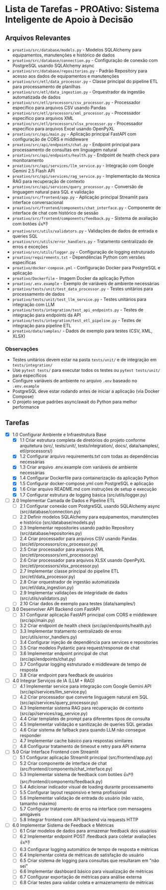 # Lista de Tarefas - PROAtivo: Sistema Inteligente de Apoio à Decisão

## Arquivos Relevantes

- `proativo/src/database/models.py` - Modelos SQLAlchemy para equipamentos, manutenções e histórico de dados
- `proativo/src/database/connection.py` - Configuração de conexão com PostgreSQL usando SQLAlchemy async
- `proativo/src/database/repositories.py` - Padrão Repository para acesso aos dados de equipamentos e manutenções
- `proativo/src/etl/data_processor.py` - Classe principal do pipeline ETL para processamento de planilhas
- `proativo/src/etl/data_ingestion.py` - Orquestrador da ingestão automatizada de dados
- `proativo/src/etl/processors/csv_processor.py` - Processador específico para arquivos CSV usando Pandas
- `proativo/src/etl/processors/xml_processor.py` - Processador específico para arquivos XML
- `proativo/src/etl/processors/xlsx_processor.py` - Processador específico para arquivos Excel usando OpenPyXL
- `proativo/src/api/main.py` - Aplicação principal FastAPI com configuração de CORS e middleware
- `proativo/src/api/endpoints/chat.py` - Endpoint principal para processamento de consultas em linguagem natural
- `proativo/src/api/endpoints/health.py` - Endpoint de health check para monitoramento
- `proativo/src/api/services/llm_service.py` - Integração com Google Gemini 2.5 Flash API
- `proativo/src/api/services/rag_service.py` - Implementação da técnica RAG para recuperação de contexto
- `proativo/src/api/services/query_processor.py` - Conversão de linguagem natural para SQL e validação
- `proativo/src/frontend/app.py` - Aplicação principal Streamlit para interface conversacional
- `proativo/src/frontend/components/chat_interface.py` - Componente de interface de chat com histórico de sessão
- `proativo/src/frontend/components/feedback.py` - Sistema de avaliação com botões 👍/👎
- `proativo/src/utils/validators.py` - Validações de dados de entrada e queries SQL
- `proativo/src/utils/error_handlers.py` - Tratamento centralizado de erros e exceções
- `proativo/src/utils/logger.py` - Configuração de logging estruturado
- `proativo/requirements.txt` - Dependências Python com versões específicas
- `proativo/docker-compose.yml` - Configuração Docker para PostgreSQL e aplicação
- `proativo/Dockerfile` - Imagem Docker da aplicação Python
- `proativo/.env.example` - Exemplo de variáveis de ambiente necessárias
- `proativo/tests/unit/test_data_processor.py` - Testes unitários para processamento de dados
- `proativo/tests/unit/test_llm_service.py` - Testes unitários para integração com LLM
- `proativo/tests/integration/test_api_endpoints.py` - Testes de integração para endpoints da API
- `proativo/tests/integration/test_etl_pipeline.py` - Testes de integração para pipeline ETL
- `proativo/data/samples/` - Dados de exemplo para testes (CSV, XML, XLSX)

### Observações

- Testes unitários devem estar na pasta `tests/unit/` e de integração em `tests/integration/`
- Use `pytest tests/` para executar todos os testes ou `pytest tests/unit/` para específicos
- Configure variáveis de ambiente no arquivo `.env` baseado no `.env.example`
- PostgreSQL deve estar rodando antes de iniciar a aplicação (via Docker Compose)
- O projeto segue padrões async/await do Python para melhor performance

## Tarefas

- [x] 1.0 Configurar Ambiente e Infraestrutura Base
  - [x] 1.1 Criar estrutura completa de diretórios do projeto conforme arquitetura (src/, tests/unit/, tests/integration/, docs/, data/samples/, etl/processors/)
  - [x] 1.2 Configurar arquivo requirements.txt com todas as dependências necessárias
  - [x] 1.3 Criar arquivo .env.example com variáveis de ambiente necessárias
  - [x] 1.4 Configurar Dockerfile para containerização da aplicação Python
  - [x] 1.5 Configurar docker-compose.yml com PostgreSQL e aplicação
  - [x] 1.6 Criar arquivo README.md com instruções de setup e execução
  - [x] 1.7 Configurar estrutura de logging básica (src/utils/logger.py)

- [ ] 2.0 Implementar Camada de Dados e Pipeline ETL
  - [ ] 2.1 Configurar conexão com PostgreSQL usando SQLAlchemy async (src/database/connection.py)
  - [ ] 2.2 Definir modelos SQLAlchemy para equipamentos, manutenções e histórico (src/database/models.py)
  - [ ] 2.3 Implementar repositories usando padrão Repository (src/database/repositories.py)
  - [ ] 2.4 Criar processador para arquivos CSV usando Pandas (src/etl/processors/csv_processor.py)
  - [ ] 2.5 Criar processador para arquivos XML (src/etl/processors/xml_processor.py)
  - [ ] 2.6 Criar processador para arquivos XLSX usando OpenPyXL (src/etl/processors/xlsx_processor.py)
  - [ ] 2.7 Implementar classe principal do pipeline ETL (src/etl/data_processor.py)
  - [ ] 2.8 Criar orquestrador de ingestão automatizada (src/etl/data_ingestion.py)
  - [ ] 2.9 Implementar validações de integridade de dados (src/utils/validators.py)
  - [ ] 2.10 Criar dados de exemplo para testes (data/samples/)

- [ ] 3.0 Desenvolver API Backend com FastAPI
  - [ ] 3.1 Configurar aplicação FastAPI principal com CORS e middleware (src/api/main.py)
  - [ ] 3.2 Criar endpoint de health check (src/api/endpoints/health.py)
  - [ ] 3.3 Implementar tratamento centralizado de erros (src/utils/error_handlers.py)
  - [ ] 3.4 Configurar injeção de dependência para services e repositories
  - [ ] 3.5 Criar modelos Pydantic para request/response de chat
  - [ ] 3.6 Implementar endpoint principal de chat (src/api/endpoints/chat.py)
  - [ ] 3.7 Configurar logging estruturado e middleware de tempo de resposta
  - [ ] 3.8 Criar endpoint para feedback de usuários

- [ ] 4.0 Integrar Serviços de IA (LLM + RAG)
  - [ ] 4.1 Implementar service para integração com Google Gemini API (src/api/services/llm_service.py)
  - [ ] 4.2 Criar processador que converte linguagem natural em SQL (src/api/services/query_processor.py)
  - [ ] 4.3 Implementar sistema RAG para recuperação de contexto (src/api/services/rag_service.py)
  - [ ] 4.4 Criar templates de prompt para diferentes tipos de consulta
  - [ ] 4.5 Implementar validação e sanitização de queries SQL geradas
  - [ ] 4.6 Criar sistema de fallback para quando LLM não consegue responder
  - [ ] 4.7 Implementar cache básico para respostas similares
  - [ ] 4.8 Configurar tratamento de timeout e retry para API externa

- [ ] 5.0 Criar Interface Frontend com Streamlit
  - [ ] 5.1 Configurar aplicação Streamlit principal (src/frontend/app.py)
  - [ ] 5.2 Criar componente de interface de chat (src/frontend/components/chat_interface.py)
  - [ ] 5.3 Implementar sistema de feedback com botões 👍/👎 (src/frontend/components/feedback.py)
  - [ ] 5.4 Adicionar indicador visual de loading durante processamento
  - [ ] 5.5 Configurar layout responsivo e tema profissional
  - [ ] 5.6 Implementar validação de entrada do usuário (não vazio, tamanho máximo)
  - [ ] 5.7 Configurar tratamento de erros na interface com mensagens amigáveis
  - [ ] 5.8 Integrar frontend com API backend via requests HTTP

- [ ] 6.0 Implementar Sistema de Feedback e Métricas
  - [ ] 6.1 Criar modelos de dados para armazenar feedback dos usuários
  - [ ] 6.2 Implementar endpoint POST /feedback para coletar avaliações 👍/👎
  - [ ] 6.3 Configurar logging automático de tempo de resposta e métricas
  - [ ] 6.4 Implementar coleta de métricas de satisfação do usuário
  - [ ] 6.5 Criar sistema de logging para consultas que resultaram em "não sei"
  - [ ] 6.6 Implementar dashboard básico para visualização de métricas
  - [ ] 6.7 Configurar exportação de métricas para análise externa
  - [ ] 6.8 Criar testes para validar coleta e armazenamento de métricas 